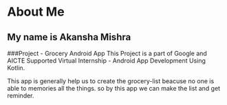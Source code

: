 # About Me
## My name is Akansha Mishra


###Project - Grocery Android App
This Project is a part of Google and AICTE Supported Virtual Internship - Android App Development Using Kotlin.

This app is generally help us to create the grocery-list beacuse no one is able to memories all the things. so by this app we can make the list and get reminder.



